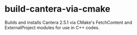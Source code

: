 # build-cantera-via-cmake
Builds and installs Cantera 2.5.1 via CMake's FetchContent and ExternalProject modules for use in C++ codes. 
